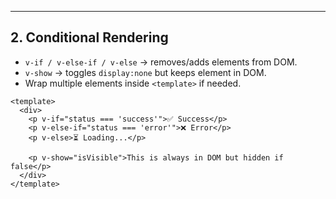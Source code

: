 ---

## 2. Conditional Rendering
- `v-if / v-else-if / v-else` → removes/adds elements from DOM.  
- `v-show` → toggles `display:none` but keeps element in DOM.  
- Wrap multiple elements inside `<template>` if needed.  

```vue
<template>
  <div>
    <p v-if="status === 'success'">✅ Success</p>
    <p v-else-if="status === 'error'">❌ Error</p>
    <p v-else>⏳ Loading...</p>

    <p v-show="isVisible">This is always in DOM but hidden if false</p>
  </div>
</template>
